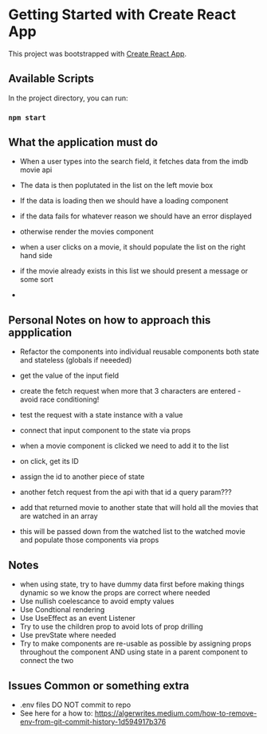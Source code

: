 # Getting Started with Create React App

This project was bootstrapped with [Create React App](https://github.com/facebook/create-react-app).

## Available Scripts

In the project directory, you can run:

### `npm start`



## What the application must do
- When a user types into the search field, it fetches data from the imdb movie api
- The data is then poplutated in the list on the left movie box

- If the data is loading then we should have a loading component
- if the data fails for whatever reason we should have an error displayed
- otherwise render the movies component

- when a user clicks on a movie, it should populate the list on the right hand side
- if the movie already exists in this list we should present a message or some sort
- 



## Personal Notes on how to approach this appplication
- Refactor the components into individual reusable components both state and stateless (globals if neeeded)
- get the value of the input field
- create the fetch request when more that 3 characters are entered - avoid race conditioning!
- test the request with a state instance with a value
- connect that input component to the state via props

- when a movie component is clicked we need to add it to the list
- on click, get its ID
- assign the id to another piece of state
- another fetch request from the api with that id a query param???
- add that returned movie to another state that will hold all the movies that are watched in an array
- this will be passed down from the watched list to the watched movie and populate those components via props





## Notes
- when using state, try to have dummy data first before making things dynamic so we know the props are correct where needed
- Use nullish coelescance to avoid empty values
- Use Condtional rendering
- Use UseEffect as an event Listener
- Try to use the children prop to avoid lots of prop drilling
- Use prevState where needed
- Try to make components are re-usable as possible by assigning props throughout the component AND using state in a parent component to connect the two



## Issues Common or something extra
- .env files DO NOT commit to repo
- See here for a how to: https://algerwrites.medium.com/how-to-remove-env-from-git-commit-history-1d594917b376